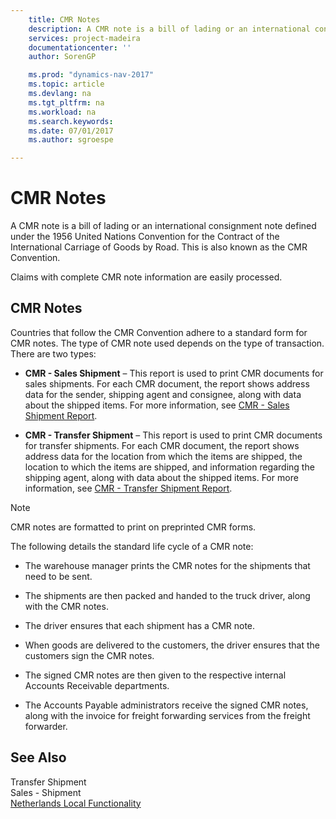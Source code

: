 ```yaml
---
    title: CMR Notes 
    description: A CMR note is a bill of lading or an international consignment note defined under the 1956 United Nations Convention for the Contract of the International Carriage of Goods by Road. This is also known as the CMR Convention.
    services: project-madeira
    documentationcenter: ''
    author: SorenGP

    ms.prod: "dynamics-nav-2017"
    ms.topic: article
    ms.devlang: na
    ms.tgt_pltfrm: na
    ms.workload: na
    ms.search.keywords:
    ms.date: 07/01/2017
    ms.author: sgroespe

---
```

# CMR Notes
A CMR note is a bill of lading or an international consignment note defined under the 1956 United Nations Convention for the Contract of the International Carriage of Goods by Road. This is also known as the CMR Convention.  
  
 Claims with complete CMR note information are easily processed.  
  
## CMR Notes  
 Countries that follow the CMR Convention adhere to a standard form for CMR notes. The type of CMR note used depends on the type of transaction. There are two types:  
  
-   **CMR - Sales Shipment** – This report is used to print CMR documents for sales shipments. For each CMR document, the report shows address data for the sender, shipping agent and consignee, along with data about the shipped items. For more information, see [CMR - Sales Shipment Report](-$-r_11401-cmr-sales-shipment-report-$-.md).  
  
-   **CMR - Transfer Shipment** – This report is used to print CMR documents for transfer shipments. For each CMR document, the report shows address data for the location from which the items are shipped, the location to which the items are shipped, and information regarding the shipping agent, along with data about the shipped items. For more information, see [CMR - Transfer Shipment Report](-$-r_11402-cmr-transfer-shipment-report-$-.md).  
  
> [!NOTE]  
>  CMR notes are formatted to print on preprinted CMR forms.  
  
 The following details the standard life cycle of a CMR note:  
  
-   The warehouse manager prints the CMR notes for the shipments that need to be sent.  
  
-   The shipments are then packed and handed to the truck driver, along with the CMR notes.  
  
-   The driver ensures that each shipment has a CMR note.  
  
-   When goods are delivered to the customers, the driver ensures that the customers sign the CMR notes.  
  
-   The signed CMR notes are then given to the respective internal Accounts Receivable departments.  
  
-   The Accounts Payable administrators receive the signed CMR notes, along with the invoice for freight forwarding services from the freight forwarder.  
  
## See Also  
 Transfer Shipment   
 Sales - Shipment   
 [Netherlands Local Functionality](netherlands-local-functionality.md)